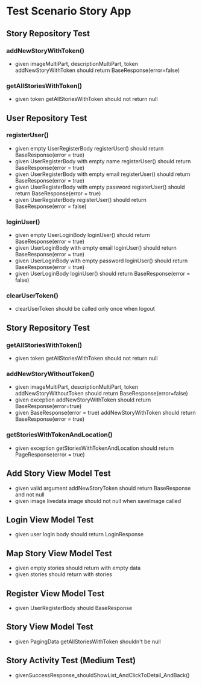 # Test Scenario Story App

## Story Repository Test

### addNewStoryWithToken()

- given imageMultiPart, descriptionMultiPart, token addNewStoryWithToken should return BaseResponse(error=false)

### getAllStoriesWithToken()

- given token getAllStoriesWithToken should not return null

## User Repository Test

### registerUser()

- given empty UserRegisterBody registerUser() should return BaseResponse(error = true)
- given UserRegisterBody with empty name registerUser() should return BaseResponse(error = true)
- given UserRegisterBody with empty email registerUser() should return BaseResponse(error = true)
- given UserRegisterBody with empty password registerUser() should return BaseResponse(error = true)
- given UserRegisterBody registerUser() should return BaseResponse(error = false)

### loginUser()

- given empty UserLoginBody loginUser() should return BaseResponse(error = true)
- given UserLoginBody with empty email loginUser() should return BaseResponse(error = true)
- given UserLoginBody with empty password loginUser() should return BaseResponse(error = true)
- given UserLoginBody loginUser() should return BaseResponse(error = false)

### clearUserToken()

- clearUserToken should be called only once when logout

## Story Repository Test

### getAllStoriesWithToken()

- given token getAllStoriesWithToken should not return null

### addNewStoryWithoutToken()

- given imageMultiPart, descriptionMultiPart, token addNewStoryWithoutToken should return
  BaseResponse(error=false)
- given exception addNewStoryWithToken should return BaseResponse(error=true)
- given BaseResponse(error = true) addNewStoryWithToken should return BaseResponse(error = true)

### getStoriesWithTokenAndLocation()

- given exception getStoriesWithTokenAndLocation should return PageResponse(error = true)

## Add Story View Model Test

- given valid argument addNewStoryToken should return BaseResponse and not null
- given image livedata image should not null when saveImage called

## Login View Model Test

- given user login body should return LoginResponse

## Map Story View Model Test

- given empty stories should return with empty data
- given stories should return with stories

## Register View Model Test

- given UserRegisterBody should BaseResponse

## Story View Model Test

- given PagingData getAllStoriesWithToken shouldn't be null

## Story Activity Test (Medium Test)

- givenSuccessResponse_shouldShowList_AndClickToDetail_AndBack()
